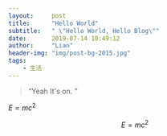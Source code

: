 ```yaml
---
layout:     post
title:      "Hello World"
subtitle:   " \"Hello World, Hello Blog\""
date:       2019-07-14 10:49:12
author:     "Lian"
header-img: "img/post-bg-2015.jpg"
tags:
    - 生活
---
```


> “Yeah It's on. ”

$E=mc^2$

$$E=mc^2$$